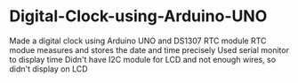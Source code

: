 # Digital-Clock-using-Arduino-UNO
Made a digital clock using Arduino UNO and DS1307 RTC module
RTC modue measures and stores the date and time precisely
Used serial monitor to display time
Didn't have I2C module for LCD and not enough wires, so didn't display on LCD
